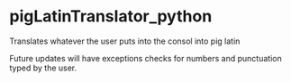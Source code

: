 # pigLatinTranslator_python
Translates whatever the user puts into the consol into pig latin

Future updates will have exceptions checks for numbers and punctuation typed by the user.
